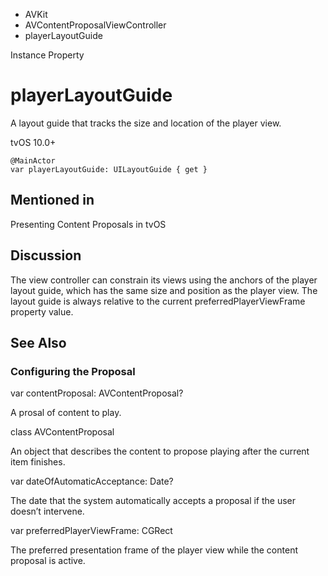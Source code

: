 

- AVKit
- AVContentProposalViewController
-  playerLayoutGuide 

Instance Property

# playerLayoutGuide

A layout guide that tracks the size and location of the player view.

tvOS 10.0+

``` source
@MainActor
var playerLayoutGuide: UILayoutGuide { get }
```

## Mentioned in 

Presenting Content Proposals in tvOS

## Discussion

The view controller can constrain its views using the anchors of the player layout guide, which has the same size and position as the player view. The layout guide is always relative to the current preferredPlayerViewFrame property value.

## See Also

### Configuring the Proposal

var contentProposal: AVContentProposal?

A prosal of content to play.

class AVContentProposal

An object that describes the content to propose playing after the current item finishes.

var dateOfAutomaticAcceptance: Date?

The date that the system automatically accepts a proposal if the user doesn’t intervene.

var preferredPlayerViewFrame: CGRect

The preferred presentation frame of the player view while the content proposal is active.

